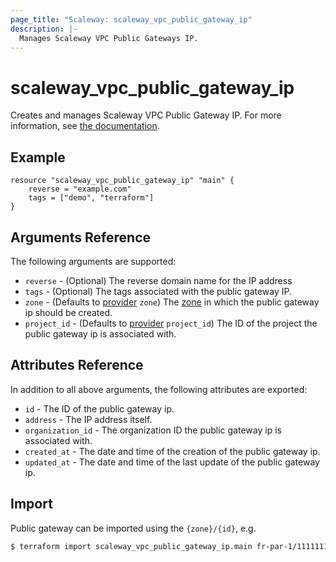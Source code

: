 ```yaml
---
page_title: "Scaleway: scaleway_vpc_public_gateway_ip"
description: |-
  Manages Scaleway VPC Public Gateways IP.
---
```


# scaleway_vpc_public_gateway_ip

Creates and manages Scaleway VPC Public Gateway IP.
For more information, see [the documentation](https://developers.scaleway.com/en/products/vpc-gw/api/).

## Example

```hcl
resource "scaleway_vpc_public_gateway_ip" "main" {
    reverse = "example.com"
    tags = ["demo", "terraform"]
}
```

## Arguments Reference

The following arguments are supported:

- `reverse` - (Optional) The reverse domain name for the IP address
- `tags` - (Optional) The tags associated with the public gateway IP.
- `zone` - (Defaults to [provider](../index.md#zone) `zone`) The [zone](../guides/regions_and_zones.md#zones) in which the public gateway ip should be created.
- `project_id` - (Defaults to [provider](../index.md#project_id) `project_id`) The ID of the project the public gateway ip is associated with.

## Attributes Reference

In addition to all above arguments, the following attributes are exported:

- `id` - The ID of the public gateway ip.
- `address` - The IP address itself.
- `organization_id` - The organization ID the public gateway ip is associated with.
- `created_at` - The date and time of the creation of the public gateway ip.
- `updated_at` - The date and time of the last update of the public gateway ip.

## Import

Public gateway can be imported using the `{zone}/{id}`, e.g.

```bash
$ terraform import scaleway_vpc_public_gateway_ip.main fr-par-1/11111111-1111-1111-1111-111111111111
```
